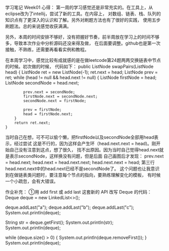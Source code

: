 学习笔记
Week01
心得：
第一周的学习感觉还是非常充实的。在工具上，从eclipse改为了intellij，尝试了新的工具。在内容上，
对数组、链表、栈、队列的知识点有了更深入的认识和了解。另外对刷题方法也有了很好的实践，
使用五步刷题法。总的来说感觉收获满满。

另外，本周的时间安排不够好，没有把握好节奏，前半周放在学习上的时间不够多，导致本次作业中分析源码还没来得及做，
在后面要调整。github也是第一次接触，不熟练，还需要再看看实例和教程。

在本周学习中，感觉比较有成就感的是在做leetcode第24题两两交换链表中节点的时候。初次做的时候，
代码如下：
public ListNode swapPairs(ListNode head) {
        ListNode ret = new ListNode(-1);
        ret.next = head;
        ListNode prev = ret;
        while (head != null && head.next != null) {
            ListNode firstNode = head;
            ListNode secondNode = head.next;

            prev.next = secondNode; 
            firstNode.next = secondNode.next;
            secondNode.next = firstNode;

            prev = firstNode;  
            head = firstNode.next;
        }
        return ret.next;
    }
当时自己在想，可不可以偷个懒，把firstNode以及secondNode全部用head表示，经过尝试
这是不行的，因为这样会产生环（head.next.next = head)。刚开始自己没有注意到这点，想了很久，
找不出原因。因为当时自己觉得head.next就是表示secondNode，这样换没有问题，但是后面
自己画图后才发现：
prev.next = head.next;
head.next = head.next.next;
head.next.next = head; 
第三行head.next.next中的head.next已经不是secondNode了。
这个问题也让我意识到在做链表类问题时，要注意每个节点的指向，要熟练理解变化的模板，
有时候一个小疏忽，会有大错误。


作业补充：
①用 add first 或 add last 这套新的 API 改写 Deque 的代码：
Deque<String> deque = new LinkedList<>();

deque.addLast("a");
deque.addLast("b");
deque.addLast("c");
System.out.println(deque);

String str = deque.getFirst();
System.out.println(str);
System.out.println(deque);

while (deque.size() > 0) {
    System.out.println(deque.removeFirst());
}
System.out.println(deque);